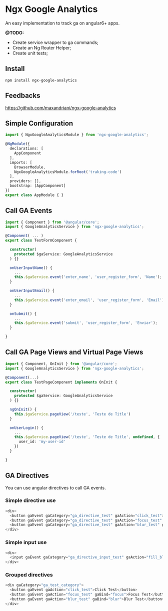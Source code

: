 # Ngx Google Analytics

An easy implementation to track ga on angular6+ apps.

**@TODO:** 
* Create service wrapper to ga commands;
* Create an Ng Router Helper;
* Create unit tests;

## Install

```
npm install ngx-google-analytics
```

## Feedbacks

https://github.com/maxandriani/ngx-google-analytics

## Simple Configuration

```ts
import { NgxGoogleAnalyticsModule } from 'ngx-google-analytics';

@NgModule({
  declarations: [
    AppComponent
  ],
  imports: [
    BrowserModule,
    NgxGoogleAnalyticsModule.forRoot('traking-code')
  ],
  providers: [],
  bootstrap: [AppComponent]
})
export class AppModule { }
```

## Call GA Events

```ts
import { Component } from '@angular/core';
import { GoogleAnalyticsService } from 'ngx-google-analytics';

@Component( ... )
export class TestFormComponent {

  constructor(
    protected $gaService: GoogleAnalyticsService
  ) {}

  onUserInputName() {
    ...
    this.$gaService.event('enter_name', 'user_register_form', 'Name');
  }

  onUserInputEmail() {
    ...
    this.$gaService.event('enter_email', 'user_register_form', 'Email');
  }

  onSubmit() {
    ...
    this.$gaService.event('submit', 'user_register_form', 'Enviar');
  }

}
```

## Call GA Page Views and Virtual Page Views

```ts
import { Component, OnInit } from '@angular/core';
import { GoogleAnalyticsService } from 'ngx-google-analytics';

@Component(...)
export class TestPageComponent implements OnInit {

  constructor(
    protected $gaService: GoogleAnalyticsService
  ) {}

  ngOnInit() {
    this.$gaService.pageView('/teste', 'Teste de Title')
  }

  onUserLogin() {
    ...
    this.$gaService.pageView('/teste', 'Teste de Title', undefined, {
      user_id: 'my-user-id'
    })
  }

}
```

## GA Directives

You can use angular directives to call GA events.

### Simple directive use

```js
<div>
  <button gaEvent gaCategory="ga_directive_test" gaAction="click_test">Click Test</button>
  <button gaEvent gaCategory="ga_directive_test" gaAction="focus_test" gaBind="focus">Focus Test</button>
  <button gaEvent gaCategory="ga_directive_test" gaAction="blur_test" gaBind="blur">Blur Test</button>
</div>
```

### Simple input use
```js
<div>
  <input gaEvent gaCategory="ga_directive_input_test" gaAction="fill_blur" placeholder="Auto Blur Test">
</div>
```

### Grouped directives
```js
<div gaCategory="ga_test_category">
  <button gaEvent gaAction="click_test">Click Test</button>
  <button gaEvent gaAction="focus_test" gaBind="focus">Focus Test</button>
  <button gaEvent gaAction="blur_test" gaBind="blur">Blur Test</button>
</div>
```
